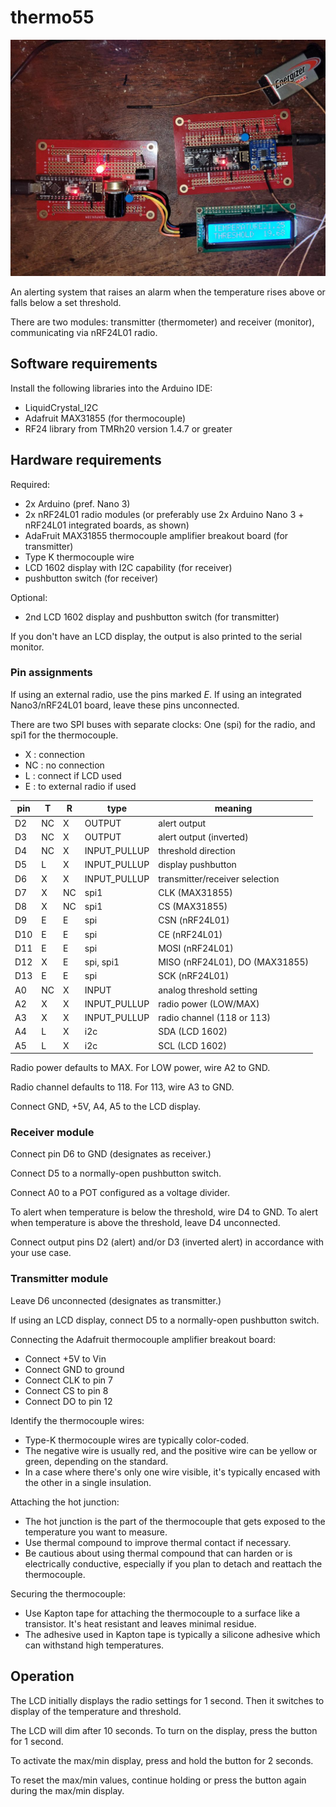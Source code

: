 # thermo55

![radio boards](radio_boards.jpg)

An alerting system that raises an alarm when the temperature rises above or falls below a set threshold.

There are two modules: transmitter (thermometer) and receiver (monitor), communicating via nRF24L01 radio.

## Software requirements

Install the following libraries into the Arduino IDE:

* LiquidCrystal_I2C
* Adafruit MAX31855 (for thermocouple)
* RF24 library from TMRh20 version 1.4.7 or greater

## Hardware requirements

Required:
- 2x Arduino (pref. Nano 3)
- 2x nRF24L01 radio modules (or preferably use 2x Arduino Nano 3 + nRF24L01 integrated boards, as shown)
- AdaFruit MAX31855 thermocouple amplifier breakout board (for transmitter)
- Type K thermocouple wire
- LCD 1602 display with I2C capability (for receiver)
- pushbutton switch (for receiver)

Optional:
- 2nd LCD 1602 display and pushbutton switch (for transmitter)

If you don't have an LCD display, the output is also printed to the serial monitor.

### Pin assignments

If using an external radio, use the pins marked *E*. If using an integrated Nano3/nRF24L01 board, leave these pins unconnected.

There are two SPI buses with separate clocks: One (spi) for the radio, and spi1 for the thermocouple.

- X  : connection
- NC : no connection
- L  : connect if LCD used
- E  : to external radio if used

| pin  | T  | R  | type         | meaning                        |
|------|----|----|--------------|--------------------------------|
| D2   | NC | X  | OUTPUT       | alert output                   |
| D3   | NC | X  | OUTPUT       | alert output (inverted)        |
| D4   | NC | X  | INPUT_PULLUP | threshold direction            |
| D5   | L  | X  | INPUT_PULLUP | display pushbutton             |
| D6   | X  | X  | INPUT_PULLUP | transmitter/receiver selection |
| D7   | X  | NC | spi1         | CLK (MAX31855)                 |
| D8   | X  | NC | spi1         | CS  (MAX31855)                 |
| D9   | E  | E  | spi          | CSN (nRF24L01)                 |
| D10  | E  | E  | spi          | CE  (nRF24L01)                 |
| D11  | E  | E  | spi          | MOSI (nRF24L01)                |
| D12  | X  | E  | spi, spi1    | MISO (nRF24L01), DO (MAX31855) |
| D13  | E  | E  | spi          | SCK  (nRF24L01)                |
| A0   | NC | X  | INPUT        | analog threshold setting       |
| A2   | X  | X  | INPUT_PULLUP | radio power (LOW/MAX)          |
| A3   | X  | X  | INPUT_PULLUP | radio channel (118 or 113)     |
| A4   | L  | X  | i2c          | SDA (LCD 1602)                 |
| A5   | L  | X  | i2c          | SCL (LCD 1602)                 |

Radio power defaults to MAX. For LOW power, wire A2 to GND.

Radio channel defaults to 118. For 113, wire A3 to GND.

Connect GND, +5V, A4, A5 to the LCD display.

### Receiver module

Connect pin D6 to GND (designates as receiver.)

Connect D5 to a normally-open pushbutton switch.

Connect A0 to a POT configured as a voltage divider.

To alert when temperature is below the threshold, wire D4 to GND. To alert when temperature is above the threshold, leave D4 unconnected.

Connect output pins D2 (alert) and/or D3 (inverted alert) in accordance with your use case.

### Transmitter module

Leave D6 unconnected (designates as transmitter.)

If using an LCD display, connect D5 to a normally-open pushbutton switch.

Connecting the Adafruit thermocouple amplifier breakout board:
- Connect +5V to Vin
- Connect GND to ground
- Connect CLK to pin 7
- Connect CS to pin 8
- Connect DO to pin 12

Identify the thermocouple wires:
- Type-K thermocouple wires are typically color-coded.
- The negative wire is usually red, and the positive wire can be yellow or green, depending on the standard.
- In a case where there's only one wire visible, it's typically encased with the other in a single insulation.

Attaching the hot junction:
- The hot junction is the part of the thermocouple that gets exposed to the temperature you want to measure.
- Use thermal compound to improve thermal contact if necessary.
- Be cautious about using thermal compound that can harden or is electrically conductive, especially if you plan to detach and reattach the thermocouple.

Securing the thermocouple:
- Use Kapton tape for attaching the thermocouple to a surface like a transistor. It's heat resistant and leaves minimal residue.
- The adhesive used in Kapton tape is typically a silicone adhesive which can withstand high temperatures.

## Operation

The LCD initially displays the radio settings for 1 second. Then it switches to display of the temperature and threshold.

The LCD will dim after 10 seconds. To turn on the display, press the button for 1 second.

To activate the max/min display, press and hold the button for 2 seconds.

To reset the max/min values, continue holding or press the button again during the max/min display.
